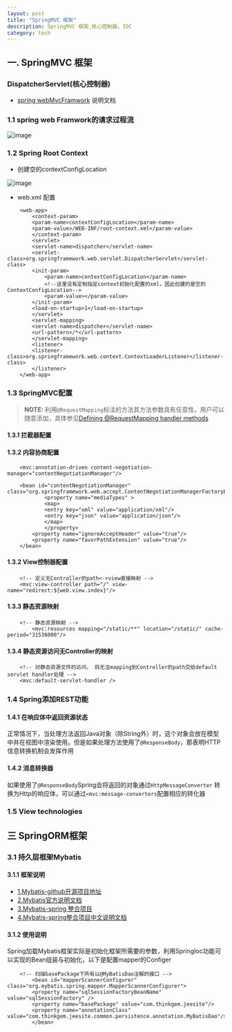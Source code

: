 ```yaml
---
layout: post
title: "SpringMVC 框架"
description: SpringMVC 框架,核心控制器，IOC
category: tech
---
```


## 一. SpringMVC 框架
###  DispatcherServlet(核心控制器)
* [spring webMvcFramwork](http://docs.spring.io/spring/docs/4.2.2.BUILD-SNAPSHOT/spring-framework-reference/htmlsingle/#spring-web) 说明文档

### 1.1 spring web Framwork的请求过程流
![image](http://docs.spring.io/spring/docs/4.2.2.BUILD-SNAPSHOT/spring-framework-reference/htmlsingle/images/mvc.png)

### 1.2 Spring Root Context
* 创建空的contextConfigLocation

![image](http://docs.spring.io/spring/docs/4.2.2.BUILD-SNAPSHOT/spring-framework-reference/htmlsingle/images/mvc-root-context.png)


* web.xml 配置

```
	<web-app>
	    <context-param>
		<param-name>contextConfigLocation</param-name>
		<param-value>/WEB-INF/root-context.xml</param-value>
	    </context-param>
	    <servlet>
		<servlet-name>dispatcher</servlet-name>
		<servlet-class>org.springframework.web.servlet.DispatcherServlet</servlet-class>
		<init-param>
		    <param-name>contextConfigLocation</param-name>
		    <!--这里没有定制指定context初始化配置的xml，因此创建的是空的ContextConfigLocation-->
		    <param-value></param-value>
		</init-param>
		<load-on-startup>1</load-on-startup>
	    </servlet>
	    <servlet-mapping>
		<servlet-name>dispatcher</servlet-name>
		<url-pattern>/*</url-pattern>
	    </servlet-mapping>
	    <listener>
		<listener-class>org.springframework.web.context.ContextLoaderListener</listener-class>
	    </listener>
	</web-app>
```
### 1.3 SpringMVC配置
>**NOTE:** 利用```@RequestMapping```标注的方法其方法参数具有任意性，用户可以随意添加，具体参见[Defining @RequestMapping handler methods](http://docs.spring.io/spring/docs/4.2.2.BUILD-SNAPSHOT/spring-framework-reference/htmlsingle/#mvc-ann-methods)
#### 1.3.1 拦截器配置

#### 1.3.2 内容协商配置

```
	<mvc:annotation-driven content-negotiation-manager="contentNegotiationManager"/>

	<bean id="contentNegotiationManager" class="org.springframework.web.accept.ContentNegotiationManagerFactoryBean">
		    <property name="mediaTypes" >
			<map> 
			<entry key="xml" value="application/xml"/> 
			<entry key="json" value="application/json"/> 
		    </map>
		    </property>
		<property name="ignoreAcceptHeader" value="true"/>
		<property name="favorPathExtension" value="true"/>
	</bean>
```
#### 1.3.2 View控制器配置

```
	<!-- 定义无Controller的path<->view直接映射 -->
	<mvc:view-controller path="/" view-name="redirect:${web.view.index}"/>
```
#### 1.3.3 静态资源映射

```
	<!-- 静态资源映射 -->
	    <mvc:resources mapping="/static/**" location="/static/" cache-period="31536000"/>
```
#### 1.3.4 静态资源访问无Controller的映射

```
	<!-- 对静态资源文件的访问， 将无法mapping到Controller的path交给default servlet handler处理 -->
	<mvc:default-servlet-handler />
```
### 1.4 Spring添加REST功能
#### 1.4.1 在响应体中返回资源状态
正常情况下，当处理方法返回Java对象（除String外）时，这个对象会放在模型中并在视图中渲染使用。但是如果处理方法使用了```@ResponseBody```，那表明HTTP信息转换机制会发挥作用

#### 1.4.2 消息转换器
如果使用了```@ResponseBody```Spring会将返回的对象通过```HttpMessageConverter``` 转换为Http的响应体，可以通过```<mvc:message-converters```配置相应的转化器

### 1.5 View technologies
## 三 SpringORM框架
### 3.1 持久层框架Mybatis
#### 3.1.1 框架说明

* [1.Mybatis-github开源项目地址](https://github.com/mybatis/mybatis-3)
* [2.Mybatis官方说明文档](http://mybatis.github.io/mybatis-3/) 
* [3.Mybatis-spring 整合项目](https://github.com/mybatis/spring)
* [4.Mybatis-spring整合项目中文说明文档](http://mybatis.github.io/spring/zh/index.html)

#### 3.1.2 使用说明
Spring加载Mybatis框架实际是初始化框架所需要的参数，利用SpringIoc功能可以实现的Bean组装与初始化，以下是配置mapper的Configer

```
	<!-- 扫描basePackage下所有以@MyBatisDao注解的接口 -->
	    <bean id="mapperScannerConfigurer" class="org.mybatis.spring.mapper.MapperScannerConfigurer">
		<property name="sqlSessionFactoryBeanName" value="sqlSessionFactory" />
		<property name="basePackage" value="com.thinkgem.jeesite"/>
		<property name="annotationClass" value="com.thinkgem.jeesite.common.persistence.annotation.MyBatisDao"/>
	    </bean>
```
